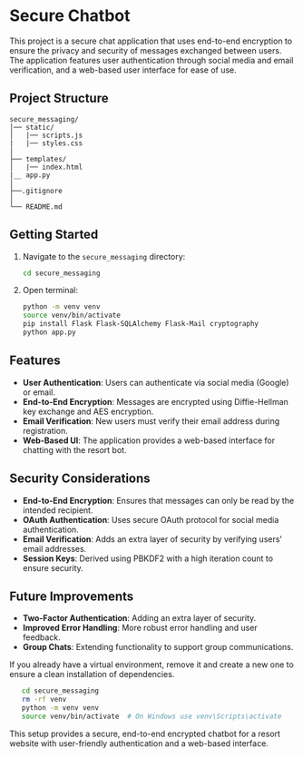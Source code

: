 # Secure Chatbot

This project is a secure chat application that uses end-to-end encryption to ensure the privacy and security of messages exchanged between users. The application features user authentication through social media and email verification, and a web-based user interface for ease of use.

## Project Structure

```
secure_messaging/
│── static/
│   |── scripts.js
|   |── styles.css
│
├── templates/
│   |── index.html
|__ app.py
│
├──.gitignore
│
└── README.md
```

## Getting Started

1. Navigate to the `secure_messaging` directory:

   ```sh
   cd secure_messaging
   ```

2. Open terminal:

   ```sh
   python -m venv venv
   source venv/bin/activate
   pip install Flask Flask-SQLAlchemy Flask-Mail cryptography
   python app.py
   ```

## Features

- **User Authentication**: Users can authenticate via social media (Google) or email.
- **End-to-End Encryption**: Messages are encrypted using Diffie-Hellman key exchange and AES encryption.
- **Email Verification**: New users must verify their email address during registration.
- **Web-Based UI**: The application provides a web-based interface for chatting with the resort bot.

## Security Considerations

- **End-to-End Encryption**: Ensures that messages can only be read by the intended recipient.
- **OAuth Authentication**: Uses secure OAuth protocol for social media authentication.
- **Email Verification**: Adds an extra layer of security by verifying users' email addresses.
- **Session Keys**: Derived using PBKDF2 with a high iteration count to ensure security.

## Future Improvements

- **Two-Factor Authentication**: Adding an extra layer of security.
- **Improved Error Handling**: More robust error handling and user feedback.
- **Group Chats**: Extending functionality to support group communications.


If you already have a virtual environment, remove it and create a new one to ensure a clean installation of dependencies.

 ```sh
    cd secure_messaging
    rm -rf venv
    python -m venv venv
    source venv/bin/activate  # On Windows use venv\Scripts\activate
   ```

This setup provides a secure, end-to-end encrypted chatbot for a resort website with user-friendly authentication and a web-based interface.

